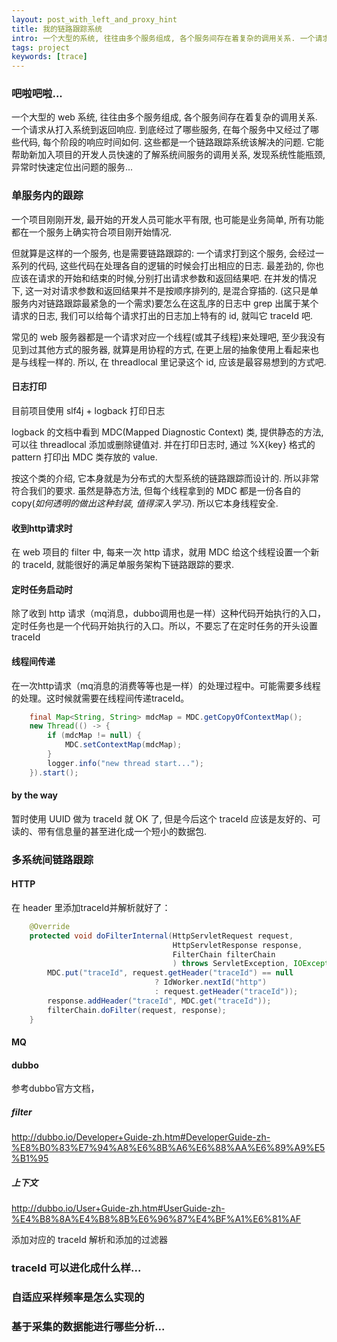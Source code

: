 ```yaml
---
layout: post_with_left_and_proxy_hint
title: 我的链路跟踪系统
intro: 一个大型的系统, 往往由多个服务组成, 各个服务间存在着复杂的调用关系. 一个请求从打入系统到返回响应. 到底经过了哪些服务, 在每个服务中又经过了哪些代码, 每个阶段的响应时间如何. 这些都是一个链路跟踪系统该解决的问题. 它能帮助新加入项目的开发人员快速的了解系统间服务的关系, 发现系统性能瓶颈, 异常快速定位出问题的服务...
tags: project
keywords: [trace]
---
```

### 吧啦吧啦...
一个大型的 web 系统, 往往由多个服务组成, 各个服务间存在着复杂的调用关系. 一个请求从打入系统到返回响应. 到底经过了哪些服务, 在每个服务中又经过了哪些代码, 每个阶段的响应时间如何. 这些都是一个链路跟踪系统该解决的问题. 它能帮助新加入项目的开发人员快速的了解系统间服务的调用关系, 发现系统性能瓶颈, 异常时快速定位出问题的服务...

### 单服务内的跟踪

一个项目刚刚开发, 最开始的开发人员可能水平有限, 也可能是业务简单, 所有功能都在一个服务上确实符合项目刚开始情况. 

但就算是这样的一个服务, 也是需要链路跟踪的: 一个请求打到这个服务, 会经过一系列的代码, 这些代码在处理各自的逻辑的时候会打出相应的日志. 最差劲的, 你也应该在请求的开始和结束的时候,分别打出请求参数和返回结果吧. 在并发的情况下, 这一对对请求参数和返回结果并不是按顺序排列的, 是混合穿插的. (这只是单服务内对链路跟踪最紧急的一个需求)要怎么在这乱序的日志中 grep 出属于某个请求的日志, 我们可以给每个请求打出的日志加上特有的 id, 就叫它 traceId 吧. 

常见的 web 服务器都是一个请求对应一个线程(或其子线程)来处理吧, 至少我没有见到过其他方式的服务器, 就算是用协程的方式, 在更上层的抽象使用上看起来也是与线程一样的. 所以, 在 threadlocal 里记录这个 id, 应该是最容易想到的方式吧.

#### 日志打印
目前项目使用 slf4j + logback 打印日志

logback 的文档中看到 MDC(Mapped Diagnostic Context) 类, 提供静态的方法, 可以往 threadlocal 添加或删除键值对. 并在打印日志时, 通过 %X{key} 格式的pattern 打印出 MDC 类存放的 value. 

按这个类的介绍, 它本身就是为分布式的大型系统的链路跟踪而设计的. 所以非常符合我们的要求. 虽然是静态方法, 但每个线程拿到的 MDC 都是一份各自的 copy(*如何透明的做出这种封装, 值得深入学习*). 所以它本身线程安全.

#### 收到http请求时
在 web 项目的 filter 中, 每来一次 http 请求，就用 MDC 给这个线程设置一个新的 traceId, 就能很好的满足单服务架构下链路跟踪的要求.


#### 定时任务启动时
除了收到 http 请求（mq消息，dubbo调用也是一样）这种代码开始执行的入口，定时任务也是一个代码开始执行的入口。所以，不要忘了在定时任务的开头设置traceId

#### 线程间传递
在一次http请求（mq消息的消费等等也是一样）的处理过程中。可能需要多线程的处理。这时候就需要在线程间传递traceId。

```java
	final Map<String, String> mdcMap = MDC.getCopyOfContextMap();
	new Thread(() -> {
	    if (mdcMap != null) {
	        MDC.setContextMap(mdcMap);
	    }
	    logger.info("new thread start...");
	}).start();

```

#### by the way
暂时使用 UUID 做为 traceId 就 OK 了, 但是今后这个 traceId 应该是友好的、可读的、带有信息量的甚至进化成一个短小的数据包. 



### 多系统间链路跟踪 

#### HTTP 

在 header 里添加traceId并解析就好了：

```java
	@Override
	protected void doFilterInternal(HttpServletRequest request, 
									HttpServletResponse response, 
									FilterChain filterChain
									) throws ServletException, IOException {
	    MDC.put("traceId", request.getHeader("traceId") == null 
	    						? IdWorker.nextId("http") 
	    						: request.getHeader("traceId"));
	    response.addHeader("traceId", MDC.get("traceId"));
	    filterChain.doFilter(request, response);
	}

```

#### MQ

#### dubbo

参考dubbo官方文档，

##### filter
http://dubbo.io/Developer+Guide-zh.htm#DeveloperGuide-zh-%E8%B0%83%E7%94%A8%E6%8B%A6%E6%88%AA%E6%89%A9%E5%B1%95     

##### 上下文
http://dubbo.io/User+Guide-zh.htm#UserGuide-zh-%E4%B8%8A%E4%B8%8B%E6%96%87%E4%BF%A1%E6%81%AF

添加对应的 traceId 解析和添加的过滤器

### traceId 可以进化成什么样...


### 自适应采样频率是怎么实现的

### 基于采集的数据能进行哪些分析...
